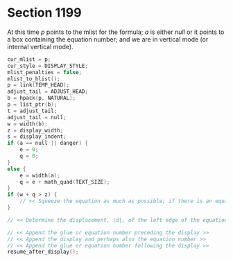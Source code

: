 # Section 1199

At this time *p* points to the mlist for the formula; *a* is either *null* or it points to a box containing the equation number; and we are in vertical mode (or internal vertical mode).

```c << Finish displayed math >>=
cur_mlist = p;
cur_style = DISPLAY_STYLE;
mlist_penalties = false;
mlist_to_hlist();
p = link(TEMP_HEAD);
adjust_tail = ADJUST_HEAD;
b = hpack(p, NATURAL);
p = list_ptr(b);
t = adjust_tail;
adjust_tail = null;
w = width(b);
z = display_width;
s = display_indent;
if (a == null || danger) {
    e = 0;
    q = 0;
}
else {
    e = width(a);
    q = e + math_quad(TEXT_SIZE);
}
if (w + q > z) {
    // << Squeeze the equation as much as possible; if there is an equation number that should go on a separate line by itself, set |e = 0| >>
}

// << Determine the displacement, |d|, of the left edge of the equation, with respect to the line size |z|, assuming that |l = false| >>

// << Append the glue or equation number preceding the display >>
// << Append the display and perhaps also the equation number >>
// << Append the glue or equation number following the display >>
resume_after_display();
```

